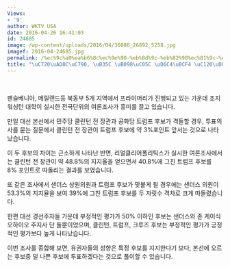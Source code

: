 ```yaml
---
Views:
- '9'
author: WKTV USA
date: 2016-04-26 16:41:03
id: 24685
image: /wp-content/uploads/2016/04/36086_26892_5258.jpg
imagef: 2016-04-24685.jpg
permalink: /%ec%9c%a0%ea%b6%8c%ec%9e%90-%eb%8d%9c-%eb%82%98%ec%81%9c-%ed%9b%84%eb%b3%b4-%ec%84%a0%ed%83%9d/
title: "\uC720\uAD8C\uC790, \uB35C \uB098\uC05C \uD6C4\uBCF4 \uC120\uD0DD?"
---
```


&nbsp;

펜슬베니아, 메릴랜드등 북동부 5개 지역에서 프라이머리가 진행되고 있는 가운데 조지 워싱턴 대학이 실시한 전국단위의 여론조사가 흥미를 끌고 있습니다.

만일 대선 본선에서 민주당 클린턴 전 장관과 공화당 트럼프 후보가 격돌할 경우, 투표의사를 묻는 질문에서 클린턴 전 장관이 트럼프 후보에 약 3%포인트 앞서는 것으로 나타났습니다.

이 두 후보의 차이는 근소하게 나타난 반면, 리얼클리어폴리틱스가 실시한 여론조사에서는 클린턴 전 장관이 약 48.8%의 지지율을 얻으면서 40.8%에 그친 트럼프 후보를 8% 포인트로 따돌리는 결과를 보였습니다.

또 같은 조사에서 샌더스 상원의원과 트럼프 후보가 맞붙게 될 경우에는 샌더스 의원이 53.3%의 지지율을 보여 39%에 그친 트럼프 후보를 두 자릿수 격차로 크게 따돌렸습니다.

한편 대선 경선주자들 가운데 부정적인 평가가 50% 이하인 후보는 샌더스와 존 케이식 오하이오 주지사 단 둘뿐이었으며, 클린턴, 트럼프, 크루즈 후보는 부정적인 평가가 긍정적인 평가보다 높게 나타났습니다.

이번 조사를 종합해 보면, 유권자들의 성향은 특정 후보를 지지한다기 보다, 본선에 오르는 후보중 덜 나쁜 후보에 투표하겠다는 것으로 풀이할 수 있습니다.

&nbsp;

&nbsp;